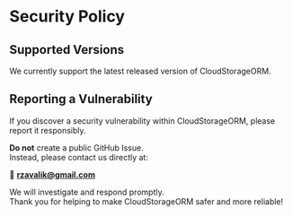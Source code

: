 # Security Policy

## Supported Versions

We currently support the latest released version of CloudStorageORM.

## Reporting a Vulnerability

If you discover a security vulnerability within CloudStorageORM, please report it responsibly.

**Do not** create a public GitHub Issue.  
Instead, please contact us directly at:

📧 **rzavalik@gmail.com**

We will investigate and respond promptly.  
Thank you for helping to make CloudStorageORM safer and more reliable!
